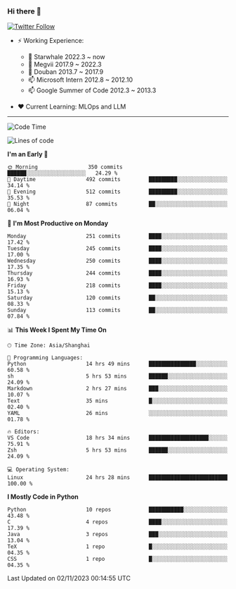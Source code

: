 ### Hi there 👋

[![Twitter Follow](https://img.shields.io/twitter/follow/tianweidut?style=social)](https://twitter.com/tianweidut)

- ⚡ Working Experience:
  - 🔭 Starwhale 2022.3 ~ now
  - 🌱 Megvii 2017.9 ~ 2022.3
  - 🌱 Douban 2013.7 ~ 2017.9
  - 📫 Microsoft Intern 2012.8 ~ 2012.10
  - 📫 Google Summer of Code 2012.3 ~ 2013.3

- ❤️ Current Learning: MLOps and LLM

---
<!--START_SECTION:waka-->
![Code Time](http://img.shields.io/badge/Code%20Time-4%2C635%20hrs%2030%20mins-blue)

![Lines of code](https://img.shields.io/badge/From%20Hello%20World%20I%27ve%20Written-1.2%20million%20lines%20of%20code-blue)

**I'm an Early 🐤** 

```text
🌞 Morning                350 commits         ██████░░░░░░░░░░░░░░░░░░░   24.29 % 
🌆 Daytime                492 commits         █████████░░░░░░░░░░░░░░░░   34.14 % 
🌃 Evening                512 commits         █████████░░░░░░░░░░░░░░░░   35.53 % 
🌙 Night                  87 commits          ██░░░░░░░░░░░░░░░░░░░░░░░   06.04 % 
```
📅 **I'm Most Productive on Monday** 

```text
Monday                   251 commits         ████░░░░░░░░░░░░░░░░░░░░░   17.42 % 
Tuesday                  245 commits         ████░░░░░░░░░░░░░░░░░░░░░   17.00 % 
Wednesday                250 commits         ████░░░░░░░░░░░░░░░░░░░░░   17.35 % 
Thursday                 244 commits         ████░░░░░░░░░░░░░░░░░░░░░   16.93 % 
Friday                   218 commits         ████░░░░░░░░░░░░░░░░░░░░░   15.13 % 
Saturday                 120 commits         ██░░░░░░░░░░░░░░░░░░░░░░░   08.33 % 
Sunday                   113 commits         ██░░░░░░░░░░░░░░░░░░░░░░░   07.84 % 
```


📊 **This Week I Spent My Time On** 

```text
🕑︎ Time Zone: Asia/Shanghai

💬 Programming Languages: 
Python                   14 hrs 49 mins      ███████████████░░░░░░░░░░   60.58 % 
sh                       5 hrs 53 mins       ██████░░░░░░░░░░░░░░░░░░░   24.09 % 
Markdown                 2 hrs 27 mins       ███░░░░░░░░░░░░░░░░░░░░░░   10.07 % 
Text                     35 mins             █░░░░░░░░░░░░░░░░░░░░░░░░   02.40 % 
YAML                     26 mins             ░░░░░░░░░░░░░░░░░░░░░░░░░   01.78 % 

🔥 Editors: 
VS Code                  18 hrs 34 mins      ███████████████████░░░░░░   75.91 % 
Zsh                      5 hrs 53 mins       ██████░░░░░░░░░░░░░░░░░░░   24.09 % 

💻 Operating System: 
Linux                    24 hrs 28 mins      █████████████████████████   100.00 % 
```

**I Mostly Code in Python** 

```text
Python                   10 repos            ███████████░░░░░░░░░░░░░░   43.48 % 
C                        4 repos             ████░░░░░░░░░░░░░░░░░░░░░   17.39 % 
Java                     3 repos             ███░░░░░░░░░░░░░░░░░░░░░░   13.04 % 
TeX                      1 repo              █░░░░░░░░░░░░░░░░░░░░░░░░   04.35 % 
CSS                      1 repo              █░░░░░░░░░░░░░░░░░░░░░░░░   04.35 % 
```




 Last Updated on 02/11/2023 00:14:55 UTC
<!--END_SECTION:waka-->
